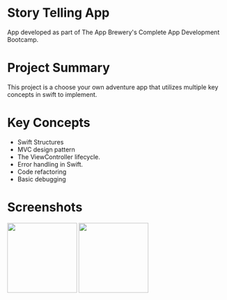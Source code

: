 # Story Telling App
App developed as part of The App Brewery's Complete App Development Bootcamp.

# Project Summary
This project is a choose your own adventure app that utilizes multiple key concepts in swift to implement.

# Key Concepts
- Swift Structures
- MVC design pattern
- The ViewController lifecycle.
- Error handling in Swift.
- Code refactoring
- Basic debugging

# Screenshots
<p float="left">
  <img src="https://github.com/user-attachments/assets/02dc47bf-3c1d-49c7-a1be-522881597e0d" width="160" /> 
  <img src="https://github.com/user-attachments/assets/0161baaf-ae05-4dd1-8f5e-e89d89a09e5c" width="160" /> 
</p>
